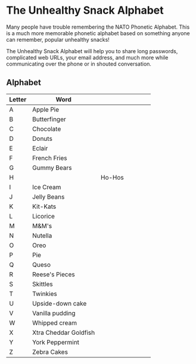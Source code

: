 # The Unhealthy Snack Alphabet
Many people have trouble remembering the NATO Phonetic Alphabet. This is a much more memorable phonetic alphabet based on something anyone can remember, popular unhealthy snacks!

The Unhealthy Snack Alphabet will help you to share long passwords, complicated web URLs, your email address, and much more while communicating over the phone or in shouted conversation.

## Alphabet

|Letter|Word||||||
|---|---|---|---|---|---|---|
|A|Apple Pie|
|B|Butterfinger|
|C|Chocolate|
|D|Donuts|
|E|Eclair|
|F|French Fries|
|G|Gummy Bears|
|H||Ho-Hos|
|I|Ice Cream|
|J|Jelly Beans|
|K|Kit-Kats|
|L|Licorice|
|M|M&M's|
|N|Nutella|
|O|Oreo|
|P|Pie|
|Q|Queso|
|R|Reese's Pieces|
|S|Skittles|
|T|Twinkies|
|U|Upside-down cake|
|V|Vanilla pudding|
|W|Whipped cream|
|X|Xtra Cheddar Goldfish|
|Y|York Peppermint|
|Z|Zebra Cakes|
